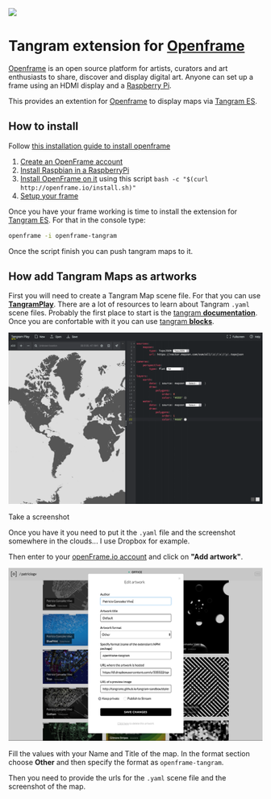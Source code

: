 ![](imgs/00.gif)

# Tangram extension for [Openframe](http://openframe.io/)

[Openframe](http://openframe.io/) is an open source platform for artists, curators and art enthusiasts to share, discover and display digital art.  Anyone can set up a frame using an HDMI display and a [Raspberry Pi](https://www.raspberrypi.org/).

This provides an extention for [Openframe](http://openframe.io/) to display maps via [Tangram ES](https://github.com/tangrams/tangram-es).

## How to install

Follow [this installation guide to install openframe](https://github.com/OpenframeProject/Openframe/wiki/Openframe-user-guide)

1. [Create an OpenFrame account](https://github.com/OpenframeProject/Openframe/wiki/Openframe-user-guide#1-create-a-user-account)
2. [Install Raspbian in a RaspberryPi](https://github.com/OpenframeProject/Openframe/wiki/Openframe-user-guide#20-initial-setup)
3. [Install OpenFrame on it](https://github.com/OpenframeProject/Openframe/wiki/Openframe-user-guide#21-install-openframe) using this script ```bash -c "$(curl http://openframe.io/install.sh)"```
4. [Setup your frame](https://github.com/OpenframeProject/Openframe/wiki/Openframe-user-guide#22-start-the-frame)

Once you have your frame working is time to install the extension for [Tangram ES](https://github.com/tangrams/tangram-es). For that in the console type:

```bash
openframe -i openframe-tangram 
```

Once the script finish you can push tangram maps to it.

## How add Tangram Maps as artworks

First you will need to create a Tangram Map scene file. For that you can use [**TangramPlay**](https://mapzen.com/tangram/play/). There are a lot of resources to learn about Tangram ```.yaml``` scene files. Probably the first place to start is the [tangram **documentation**](https://mapzen.com/documentation/tangram/). Once you are confortable with it you can use [tangram **blocks**](http://tangrams.github.io/blocks/).

![](imgs/02.png) 

Take a screenshot

Once you have it you need to put it the `.yaml` file and the screenshot somewhere in the clouds... I use Dropbox for example. 

Then enter to your [openFrame.io account](http://openframe.io) and click on **"Add artwork"**.

![](imgs/01.png) 

Fill the values with your Name and Title of the map. In the format section choose **Other** and then specify the format as ```openframe-tangram```.

Then you need to provide the urls for the ```.yaml``` scene file and the screenshot of the map.

